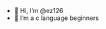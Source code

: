 - 👋 Hi, I’m @ez126
- 👀 I’m a c language beginners


<!---
ez126/ez126 is a ✨ special ✨ repository because its `README.md` (this file) appears on your GitHub profile.
You can click the Preview link to take a look at your changes.
--->
